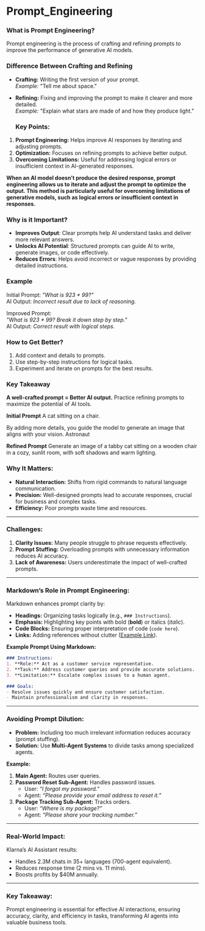 # Prompt_Engineering

### What is Prompt Engineering?
Prompt engineering is the process of crafting and refining prompts to improve the performance of generative AI models.
### Difference Between Crafting and Refining

- **Crafting:** Writing the first version of your prompt.  
  *Example:* "Tell me about space."

- **Refining:** Fixing and improving the prompt to make it clearer and more detailed.  
  *Example:* "Explain what stars are made of and how they produce light."

  ### Key Points:
1. **Prompt Engineering:** Helps improve AI responses by iterating and adjusting prompts.  
2. **Optimization:** Focuses on refining prompts to achieve better output.  
3. **Overcoming Limitations:** Useful for addressing logical errors or insufficient context in AI-generated responses.

**When an AI model doesn’t produce the desired response, prompt engineering allows us to iterate and adjust the prompt to optimize the output. This method is particularly useful for overcoming limitations of generative models, such as logical errors or insufficient context in responses.**

### Why is it Important?
- **Improves Output**: Clear prompts help AI understand tasks and deliver more relevant answers.
- **Unlocks AI Potential**: Structured prompts can guide AI to write, generate images, or code effectively.
- **Reduces Errors**: Helps avoid incorrect or vague responses by providing detailed instructions.

### Example
Initial Prompt: *"What is 923 * 99?"*  
AI Output: *Incorrect result due to lack of reasoning.*

Improved Prompt:  
*"What is 923 * 99? Break it down step by step."*  
AI Output: *Correct result with logical steps.*

### How to Get Better?
1. Add context and details to prompts.  
2. Use step-by-step instructions for logical tasks.  
3. Experiment and iterate on prompts for the best results.

### Key Takeaway
**A well-crafted prompt = Better AI output.** Practice refining prompts to maximize the potential of AI tools.

**Initial Prompt**
A cat sitting on a chair.

By adding more details, you guide the model to generate an image that aligns with your vision.
Astronaut

**Refined Prompt**
Generate an image of a tabby cat sitting on a wooden chair in a cozy, sunlit room, with soft shadows and warm lighting.


### Why It Matters:
- **Natural Interaction:** Shifts from rigid commands to natural language communication.  
- **Precision:** Well-designed prompts lead to accurate responses, crucial for business and complex tasks.  
- **Efficiency:** Poor prompts waste time and resources.

---

### Challenges:
1. **Clarity Issues:** Many people struggle to phrase requests effectively.  
2. **Prompt Stuffing:** Overloading prompts with unnecessary information reduces AI accuracy.  
3. **Lack of Awareness:** Users underestimate the impact of well-crafted prompts.

---

### Markdown’s Role in Prompt Engineering:
Markdown enhances prompt clarity by:
- **Headings:** Organizing tasks logically (e.g., `### Instructions`).  
- **Emphasis:** Highlighting key points with bold (**bold**) or italics (*italic*).  
- **Code Blocks:** Ensuring proper interpretation of code (`code here`).  
- **Links:** Adding references without clutter ([Example Link](https://example.com)).

**Example Prompt Using Markdown:**  
```markdown
### Instructions:
1. **Role:** Act as a customer service representative.  
2. **Task:** Address customer queries and provide accurate solutions.  
3. **Limitation:** Escalate complex issues to a human agent.

### Goals:
- Resolve issues quickly and ensure customer satisfaction.  
- Maintain professionalism and clarity in responses.
```

---

### Avoiding Prompt Dilution:
- **Problem:** Including too much irrelevant information reduces accuracy (prompt stuffing).  
- **Solution:** Use **Multi-Agent Systems** to divide tasks among specialized agents.

**Example:**  
1. **Main Agent:** Routes user queries.  
2. **Password Reset Sub-Agent:** Handles password issues.  
   - User: *“I forgot my password.”*  
   - Agent: *“Please provide your email address to reset it.”*  
3. **Package Tracking Sub-Agent:** Tracks orders.  
   - User: *“Where is my package?”*  
   - Agent: *“Please share your tracking number.”*

---

### Real-World Impact:
Klarna’s AI Assistant results:  
- Handles 2.3M chats in 35+ languages (700-agent equivalent).  
- Reduces response time (2 mins vs. 11 mins).  
- Boosts profits by $40M annually.

---

### Key Takeaway:
Prompt engineering is essential for effective AI interactions, ensuring accuracy, clarity, and efficiency in tasks, transforming AI agents into valuable business tools.
